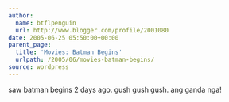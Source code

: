 ```yaml
---
author:
  name: btflpenguin
  url: http://www.blogger.com/profile/2001080
date: 2005-06-25 05:50:00+00:00
parent_page:
  title: 'Movies: Batman Begins'
  urlpath: /2005/06/movies-batman-begins/
source: wordpress
---
```


saw batman begins 2 days ago. gush gush gush. ang ganda nga!